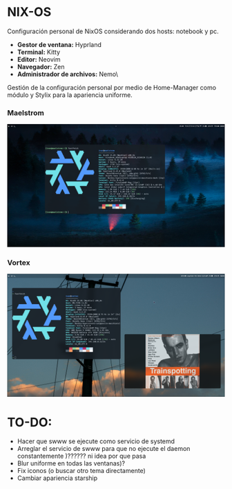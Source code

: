 # NIX-OS
Configuración personal de NixOS considerando dos hosts: notebook y pc.
- **Gestor de ventana:** Hyprland
- **Terminal:** Kitty
- **Editor:** Neovim
- **Navegador:** Zen
- **Administrador de archivos:** Nemo\

Gestión de la configuración personal por medio de Home-Manager como módulo y Stylix para la apariencia uniforme.

### Maelstrom
![Captura Maelstrom](./assets/noteb-asset.png)

### Vortex
![Captura Vortex](./assets/pc-asset.png)


# TO-DO:
- Hacer que swww se ejecute como servicio de systemd
- Arreglar el servicio de swww para que no ejecute el daemon constantemente )?????? ni idea por que pasa
- Blur uniforme en todas las ventanas)?
- Fix iconos (o buscar otro tema directamente)
- Cambiar apariencia starship
